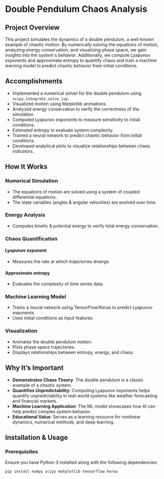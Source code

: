 # Double Pendulum Chaos Analysis

## Project Overview

This project simulates the dynamics of a double pendulum, a well-known example of chaotic motion. By numerically solving the equations of motion, analyzing energy conservation, and visualizing phase space, we gain insights into the system's behavior. Additionally, we compute Lyapunov exponents and approximate entropy to quantify chaos and train a machine learning model to predict chaotic behavior from initial conditions.

## Accomplishments

- Implemented a numerical solver for the double pendulum using `scipy.integrate.solve_ivp`.
- Visualized motion using Matplotlib animations.
- Analyzed energy conservation to verify the correctness of the simulation.
- Computed Lyapunov exponents to measure sensitivity to initial conditions.
- Estimated entropy to evaluate system complexity.
- Trained a neural network to predict chaotic behavior from initial conditions.
- Developed analytical plots to visualize relationships between chaos indicators.

## How It Works

### Numerical Simulation

- The equations of motion are solved using a system of coupled differential equations.
- The state variables (angles & angular velocities) are evolved over time.

### Energy Analysis

- Computes kinetic & potential energy to verify total energy conservation.

### Chaos Quantification

#### Lyapunov exponent
- Measures the rate at which trajectories diverge.

#### Approximate entropy
- Evaluates the complexity of time series data.

### Machine Learning Model

- Trains a neural network using TensorFlow/Keras to predict Lyapunov exponents.
- Uses initial conditions as input features.

### Visualization

- Animates the double pendulum motion.
- Plots phase space trajectories.
- Displays relationships between entropy, energy, and chaos.

## Why It’s Important

- **Demonstrates Chaos Theory**: The double pendulum is a classic example of a chaotic system.
- **Quantifies Unpredictability**: Computing Lyapunov exponents helps quantify unpredictability in real-world systems like weather forecasting and financial markets.
- **Machine Learning Application**: The ML model showcases how AI can help predict complex system behavior.
- **Educational Value**: Serves as a learning resource for nonlinear dynamics, numerical methods, and deep learning.

## Installation & Usage

### Prerequisites

Ensure you have Python 3 installed along with the following dependencies:

```bash
pip install numpy scipy matplotlib tensorflow keras
